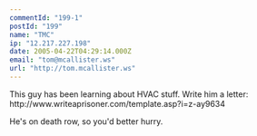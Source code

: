 ```yaml
---
commentId: "199-1"
postId: "199"
name: "TMC"
ip: "12.217.227.198"
date: 2005-04-22T04:29:14.000Z
email: "tom@mcallister.ws"
url: "http://tom.mcallister.ws"
---
```

<p>This guy has been learning about HVAC stuff.  Write him a letter:
http://www.writeaprisoner.com/template.asp?i=z-ay9634</p>
<p>He's on death row, so you'd better hurry.</p>